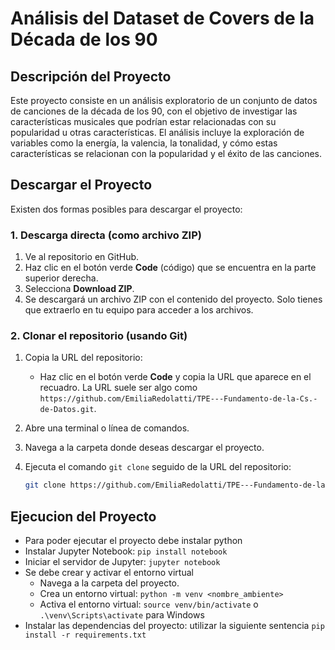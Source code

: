 # Análisis del Dataset de Covers de la Década de los 90

## Descripción del Proyecto

Este proyecto consiste en un análisis exploratorio de un conjunto de datos de canciones de la década de los 90, con el objetivo de investigar las características musicales que podrían estar relacionadas con su popularidad u otras características. El análisis incluye la exploración de variables como la energía, la valencia, la tonalidad, y cómo estas características se relacionan con la popularidad y el éxito de las canciones.

## Descargar el Proyecto

Existen dos formas posibles para descargar el proyecto:

### 1. **Descarga directa (como archivo ZIP)**

1. Ve al repositorio en GitHub.
2. Haz clic en el botón verde **Code** (código) que se encuentra en la parte superior derecha.
3. Selecciona **Download ZIP**.
4. Se descargará un archivo ZIP con el contenido del proyecto. Solo tienes que extraerlo en tu equipo para acceder a los archivos.

### 2. **Clonar el repositorio (usando Git)**

1. Copia la URL del repositorio:
   - Haz clic en el botón verde **Code** y copia la URL que aparece en el recuadro. La URL suele ser algo como `https://github.com/EmiliaRedolatti/TPE---Fundamento-de-la-Cs.-de-Datos.git`.

2. Abre una terminal o línea de comandos.

3. Navega a la carpeta donde deseas descargar el proyecto.

4. Ejecuta el comando `git clone` seguido de la URL del repositorio:
   ```bash
   git clone https://github.com/EmiliaRedolatti/TPE---Fundamento-de-la-Cs.-de-Datos.git

## Ejecucion del Proyecto
* Para poder ejecutar el proyecto debe instalar python
* Instalar Jupyter Notebook:  `pip install notebook`
* Iniciar el servidor de Jupyter: `jupyter notebook`
* Se debe crear y activar el entorno virtual
  * Navega a la carpeta del proyecto.
  * Crea un entorno virtual:  `python -m venv <nombre_ambiente>`
  * Activa el entorno virtual: 
    `source venv/bin/activate` o `.\venv\Scripts\activate` para Windows
* Instalar las dependencias del proyecto: utilizar la siguiente sentencia
  `pip install -r requirements.txt`




